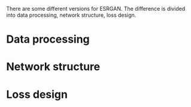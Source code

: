 There are some different versions for ESRGAN. The difference is divided into data processing, network structure, loss design.

# Data processing

# Network structure

# Loss design
